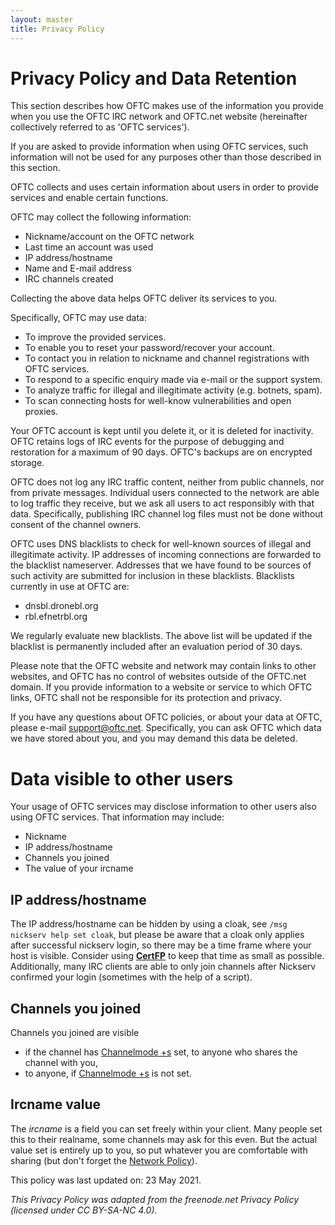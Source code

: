 ```yaml
---
layout: master
title: Privacy Policy
---
```


# Privacy Policy and Data Retention

This section describes how OFTC makes use of the information you provide when
you use the OFTC IRC network and OFTC.net website (hereinafter collectively
referred to as 'OFTC services').

If you are asked to provide information when using OFTC services, such
information will not be used for any purposes other than those described in
this section.

OFTC collects and uses certain information about users in order to provide
services and enable certain functions.

OFTC may collect the following information:
* Nickname/account on the OFTC network
* Last time an account was used
* IP address/hostname
* Name and E-mail address
* IRC channels created

Collecting the above data helps OFTC deliver its services to you.

Specifically, OFTC may use data:
* To improve the provided services.
* To enable you to reset your password/recover your account.
* To contact you in relation to nickname and channel registrations with OFTC services.
* To respond to a specific enquiry made via e-mail or the support system.
* To analyze traffic for illegal and illegitimate activity (e.g. botnets, spam).
* To scan connecting hosts for well-know vulnerabilities and open proxies.

Your OFTC account is kept until you delete it, or it is deleted for inactivity.
OFTC retains logs of IRC events for the purpose of debugging and restoration
for a maximum of 90 days. OFTC's backups are on encrypted storage.

OFTC does not log any IRC traffic content, neither from public channels, nor from
private messages. Individual users connected to the network are able to log
traffic they receive, but we ask all users to act responsibly with that data.
Specifically, publishing IRC channel log files must not be done without consent
of the channel owners.

OFTC uses DNS blacklists to check for well-known sources of illegal and
illegitimate activity. IP addresses of incoming connections are forwarded to
the blacklist nameserver. Addresses that we have found to be sources of such
activity are submitted for inclusion in these blacklists. Blacklists currently
in use at OFTC are:
* dnsbl.dronebl.org
* rbl.efnetrbl.org

We regularly evaluate new blacklists. The above list will be updated if the
blacklist is permanently included after an evaluation period of 30 days.

Please note that the OFTC website and network may contain links to other
websites, and OFTC has no control of websites outside of the OFTC.net domain.
If you provide information to a website or service to which OFTC links, OFTC
shall not be responsible for its protection and privacy.

If you have any questions about OFTC policies, or about your data at OFTC,
please e-mail <a href="mail:support@oftc.net">support@oftc.net</a>.
Specifically, you can ask OFTC which data we have stored about you, and you may
demand this data be deleted.

# Data visible to other users
Your usage of OFTC services may disclose information to other users
also using OFTC services. That information may include:
* Nickname
* IP address/hostname
* Channels you joined
* The value of your ircname

## IP address/hostname
The IP address/hostname can be hidden by using a cloak, see `/msg
nickserv help set cloak`, but please be aware that a cloak only
applies after successful nickserv login, so there may be a time frame
where your host is visible. Consider using
[**CertFP**](/NickServ/CertFP/) to keep that time as small as possible.
Additionally, many IRC clients are able to only join channels after
Nickserv confirmed your login (sometimes with the help of a script).

## Channels you joined
Channels you joined are visible
* if the channel has [Channelmode +s](/ChannelModes/) set, to anyone
  who shares the channel with you,
* to anyone, if [Channelmode +s](/ChannelModes/) is not set.

## Ircname value
The *ircname* is a field you can set freely within your client. Many
people set this to their realname, some channels may ask for this
even. But the actual value set is entirely up to you, so put whatever
you are comfortable with sharing (but don't forget the [Network Policy](/Network_Policy/)).

This policy was last updated on: 23 May 2021.

*This Privacy Policy was adapted from the freenode.net Privacy Policy
(licensed under CC BY-SA-NC 4.0).*
